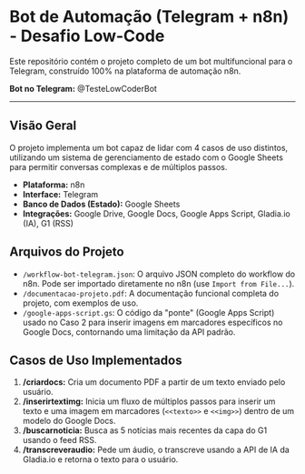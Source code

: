 # Bot de Automação (Telegram + n8n) - Desafio Low-Code

Este repositório contém o projeto completo de um bot multifuncional para o Telegram, construído 100% na plataforma de automação n8n.

**Bot no Telegram:** @TesteLowCoderBot

---

## Visão Geral

O projeto implementa um bot capaz de lidar com 4 casos de uso distintos, utilizando um sistema de gerenciamento de estado com o Google Sheets para permitir conversas complexas e de múltiplos passos.

* **Plataforma:** n8n
* **Interface:** Telegram
* **Banco de Dados (Estado):** Google Sheets
* **Integrações:** Google Drive, Google Docs, Google Apps Script, Gladia.io (IA), G1 (RSS)

## Arquivos do Projeto

* `/workflow-bot-telegram.json`: O arquivo JSON completo do workflow do n8n. Pode ser importado diretamente no n8n (use `Import from File...`).
* `/documentacao-projeto.pdf`: A documentação funcional completa do projeto, com exemplos de uso.
* `/google-apps-script.gs`: O código da "ponte" (Google Apps Script) usado no Caso 2 para inserir imagens em marcadores específicos no Google Docs, contornando uma limitação da API padrão.

## Casos de Uso Implementados

1.  **/criardocs:** Cria um documento PDF a partir de um texto enviado pelo usuário.
2.  **/inserirtextimg:** Inicia um fluxo de múltiplos passos para inserir um texto e uma imagem em marcadores (`<<texto>>` e `<<img>>`) dentro de um modelo do Google Docs.
3.  **/buscarnoticia:** Busca as 5 notícias mais recentes da capa do G1 usando o feed RSS.
4.  **/transcreveraudio:** Pede um áudio, o transcreve usando a API de IA da Gladia.io e retorna o texto para o usuário.
